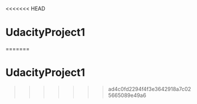 <<<<<<< HEAD
# UdacityProject1
=======
# UdacityProject1
>>>>>>> ad4c0fd2294f4f3e3642918a7c025665089e49a6
